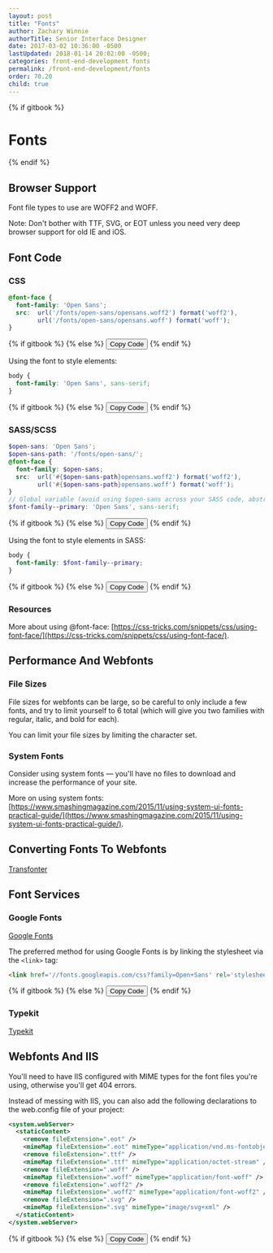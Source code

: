 ```yaml
---
layout: post
title: "Fonts"
author: Zachary Winnie
authorTitle: Senior Interface Designer
date: 2017-03-02 10:36:00 -0500
lastUpdated: 2018-01-14 20:02:00 -0500;
categories: front-end-development fonts
permalink: /front-end-development/fonts
order: 70.20
child: true
---
```

{% if gitbook %}
# Fonts
{% endif %}

## Browser Support

Font file types to use are WOFF2 and WOFF.

Note: Don't bother with TTF, SVG, or EOT unless you need very deep browser support for old IE and iOS.

## Font Code

### CSS

``` css
@font-face {
  font-family: 'Open Sans';
  src:  url('/fonts/open-sans/opensans.woff2') format('woff2'),
        url('/fonts/open-sans/opensans.woff') format('woff');
}
```
{% if gitbook %}
{% else %}
  <button type="button" class="button button--white button--smallest button--copy">Copy Code</button>
{% endif %}

Using the font to style elements:

``` css
body {
  font-family: 'Open Sans', sans-serif;
}
```
{% if gitbook %}
{% else %}
  <button type="button" class="button button--white button--smallest button--copy">Copy Code</button>
{% endif %}


### SASS/SCSS

``` scss
$open-sans: 'Open Sans';
$open-sans-path: '/fonts/open-sans/';
@font-face {
  font-family: $open-sans;
  src:  url('#{$open-sans-path}opensans.woff2') format('woff2'),
        url('#{$open-sans-path}opensans.woff') format('woff');
}
// Global variable (avoid using $open-sans across your SASS code, abstract it out so it is easy to change)
$font-family--primary: 'Open Sans', sans-serif;
```
{% if gitbook %}
{% else %}
  <button type="button" class="button button--white button--smallest button--copy">Copy Code</button>
{% endif %}

Using the font to style elements in SASS:

``` scss
body {
  font-family: $font-family--primary;
}
```
{% if gitbook %}
{% else %}
  <button type="button" class="button button--white button--smallest button--copy">Copy Code</button>
{% endif %}

### Resources

More about using @font-face: [https://css-tricks.com/snippets/css/using-font-face/](https://css-tricks.com/snippets/css/using-font-face/).

## Performance And Webfonts

### File Sizes

File sizes for webfonts can be large, so be careful to only include a few fonts, and try to limit yourself to 6 total (which will give you two families with regular, italic, and bold for each).

You can limit your file sizes by limiting the character set.

### System Fonts

Consider using system fonts &mdash; you'll have no files to download and increase the performance of your site.

More on using system fonts: [https://www.smashingmagazine.com/2015/11/using-system-ui-fonts-practical-guide/](https://www.smashingmagazine.com/2015/11/using-system-ui-fonts-practical-guide/).

## Converting Fonts To Webfonts

[Transfonter](https://transfonter.org/)

## Font Services

### Google Fonts

[Google Fonts](https://fonts.google.com/)

The preferred method for using Google Fonts is by linking the stylesheet via the `<link>` tag:

``` html
<link href='//fonts.googleapis.com/css?family=Open+Sans' rel='stylesheet' type='text/css'>
```
{% if gitbook %}
{% else %}
  <button type="button" class="button button--white button--smallest button--copy">Copy Code</button>
{% endif %}

### Typekit

[Typekit](https://typekit.com/fonts)

## Webfonts And IIS

You'll need to have IIS configured with MIME types for the font files you're using, otherwise you'll get 404 errors.

Instead of messing with IIS, you can also add the following declarations to the web.config file of your project:

``` xml
<system.webServer> 
  <staticContent> 
    <remove fileExtension=".eot" /> 
    <mimeMap fileExtension=".eot" mimeType="application/vnd.ms-fontobject" /> 
    <remove fileExtension=".ttf" /> 
    <mimeMap fileExtension=".ttf" mimeType="application/octet-stream" /> 
    <remove fileExtension=".woff" /> 
    <mimeMap fileExtension=".woff" mimeType="application/font-woff" /> 
    <remove fileExtension=".woff2" /> 
    <mimeMap fileExtension=".woff2" mimeType="application/font-woff2" /> 
    <remove fileExtension=".svg" /> 
    <mimeMap fileExtension=".svg" mimeType="image/svg+xml" /> 
  </staticContent> 
</system.webServer>
```
{% if gitbook %}
{% else %}
  <button type="button" class="button button--white button--smallest button--copy">Copy Code</button>
{% endif %}